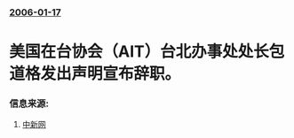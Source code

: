 ### [2006-01-17](/news/2006/01/17/index.md)

##### 
# 美国在台协会（AIT）台北办事处处长包道格发出声明宣布辞职。




### 信息来源:

1. [中新网](http://news.xinhuanet.com/tai_gang_ao/2006-01/18/content_4066169.htm)
